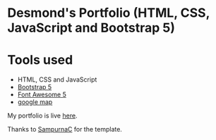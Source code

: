 Desmond's Portfolio (HTML, CSS, JavaScript and Bootstrap 5)
=======


# Tools used #
* HTML, CSS and JavaScript
* [Bootstrap 5](https://getbootstrap.com/docs/5.0/getting-started/introduction/)
* [Font Awesome 5](https://fontawesome.com/)
* [google map](https://www.embed-map.com/)

My portfolio is live [here](https://desmond-portfolio.vercel.app/). 

Thanks to [SampurnaC](https://github.com/SampurnaC) for the template. 
